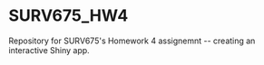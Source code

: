 # SURV675_HW4
Repository for SURV675's Homework 4 assignemnt -- creating an interactive Shiny app. 
